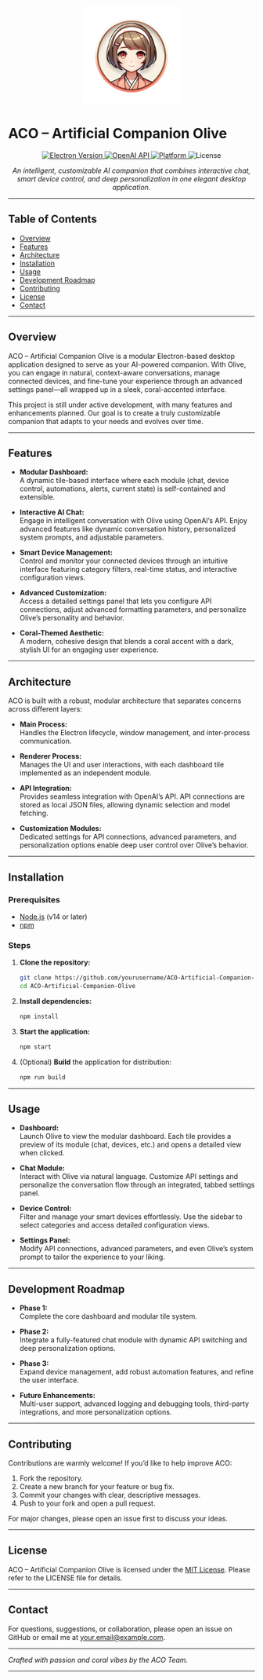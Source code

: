 <p align="center">
  <img src="src/assets/ACO.png" alt="ACO Logo" width="200" />
</p>

# ACO – Artificial Companion Olive

<p align="center">
  <a href="https://electronjs.org/">
    <img src="https://img.shields.io/badge/Electron-28.x.x-9cf.svg?logo=electron&logoColor=white" alt="Electron Version" />
  </a>
  <a href="https://openai.com/">
    <img src="https://img.shields.io/badge/OpenAI-API-blue.svg?logo=openai&logoColor=white" alt="OpenAI API" />
  </a>
  <a href="https://github.com/yourusername/ACO-Artificial-Companion-Olive">
    <img src="https://img.shields.io/badge/Platform-Windows%20|%20Mac%20|%20Linux-informational.svg?logo=github" alt="Platform" />
  </a>
  <img src="https://img.shields.io/github/license/yourusername/ACO-Artificial-Companion-Olive" alt="License" />
</p>

<p align="center">
  <i>An intelligent, customizable AI companion that combines interactive chat, smart device control, and deep personalization in one elegant desktop application.</i>
</p>

---

## Table of Contents

- [Overview](#overview)
- [Features](#features)
- [Architecture](#architecture)
- [Installation](#installation)
- [Usage](#usage)
- [Development Roadmap](#development-roadmap)
- [Contributing](#contributing)
- [License](#license)
- [Contact](#contact)

---

## Overview

ACO – Artificial Companion Olive is a modular Electron-based desktop application designed to serve as your AI-powered companion. With Olive, you can engage in natural, context-aware conversations, manage connected devices, and fine-tune your experience through an advanced settings panel—all wrapped up in a sleek, coral-accented interface.

This project is still under active development, with many features and enhancements planned. Our goal is to create a truly customizable companion that adapts to your needs and evolves over time.

---

## Features

- **Modular Dashboard:**  
  A dynamic tile-based interface where each module (chat, device control, automations, alerts, current state) is self-contained and extensible.
  
- **Interactive AI Chat:**  
  Engage in intelligent conversation with Olive using OpenAI’s API. Enjoy advanced features like dynamic conversation history, personalized system prompts, and adjustable parameters.
  
- **Smart Device Management:**  
  Control and monitor your connected devices through an intuitive interface featuring category filters, real-time status, and interactive configuration views.
  
- **Advanced Customization:**  
  Access a detailed settings panel that lets you configure API connections, adjust advanced formatting parameters, and personalize Olive’s personality and behavior.
  
- **Coral-Themed Aesthetic:**  
  A modern, cohesive design that blends a coral accent with a dark, stylish UI for an engaging user experience.

---

## Architecture

ACO is built with a robust, modular architecture that separates concerns across different layers:

- **Main Process:**  
  Handles the Electron lifecycle, window management, and inter-process communication.
  
- **Renderer Process:**  
  Manages the UI and user interactions, with each dashboard tile implemented as an independent module.
  
- **API Integration:**  
  Provides seamless integration with OpenAI’s API. API connections are stored as local JSON files, allowing dynamic selection and model fetching.
  
- **Customization Modules:**  
  Dedicated settings for API connections, advanced parameters, and personalization options enable deep user control over Olive’s behavior.

---

## Installation

### Prerequisites

- [Node.js](https://nodejs.org/) (v14 or later)
- [npm](https://www.npmjs.com/)

### Steps

1. **Clone the repository:**

   ```bash
   git clone https://github.com/yourusername/ACO-Artificial-Companion-Olive.git
   cd ACO-Artificial-Companion-Olive
   ```

2. **Install dependencies:**

   ```bash
   npm install
   ```

3. **Start the application:**

   ```bash
   npm start
   ```

4. (Optional) **Build** the application for distribution:

   ```bash
   npm run build
   ```

---

## Usage

- **Dashboard:**  
  Launch Olive to view the modular dashboard. Each tile provides a preview of its module (chat, devices, etc.) and opens a detailed view when clicked.

- **Chat Module:**  
  Interact with Olive via natural language. Customize API settings and personalize the conversation flow through an integrated, tabbed settings panel.

- **Device Control:**  
  Filter and manage your smart devices effortlessly. Use the sidebar to select categories and access detailed configuration views.

- **Settings Panel:**  
  Modify API connections, advanced parameters, and even Olive’s system prompt to tailor the experience to your liking.

---

## Development Roadmap

- **Phase 1:**  
  Complete the core dashboard and modular tile system.

- **Phase 2:**  
  Integrate a fully-featured chat module with dynamic API switching and deep personalization options.

- **Phase 3:**  
  Expand device management, add robust automation features, and refine the user interface.

- **Future Enhancements:**  
  Multi-user support, advanced logging and debugging tools, third-party integrations, and more personalization options.

---

## Contributing

Contributions are warmly welcome! If you’d like to help improve ACO:

1. Fork the repository.
2. Create a new branch for your feature or bug fix.
3. Commit your changes with clear, descriptive messages.
4. Push to your fork and open a pull request.

For major changes, please open an issue first to discuss your ideas.

---

## License

ACO – Artificial Companion Olive is licensed under the [MIT License](LICENSE). Please refer to the LICENSE file for details.

---

## Contact

For questions, suggestions, or collaboration, please open an issue on GitHub or email me at [your.email@example.com](mailto:your.email@example.com).

---

*Crafted with passion and coral vibes by the ACO Team.*

---